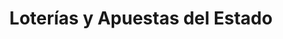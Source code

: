 ---
title: "Loterías y Apuestas del Estado"
url: /garrucha/loterias-y-apuestas-del-estado/
shop: lotería
---